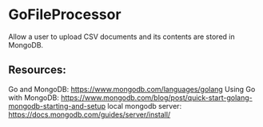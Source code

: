 # GoFileProcessor
Allow a user to upload CSV documents and its contents are stored in MongoDB.

## Resources: 
Go and MongoDB: https://www.mongodb.com/languages/golang
Using Go with MongoDB: https://www.mongodb.com/blog/post/quick-start-golang-mongodb-starting-and-setup
local mongodb server: https://docs.mongodb.com/guides/server/install/
